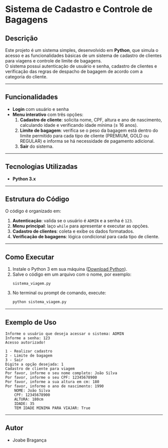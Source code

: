 # Sistema de Cadastro e Controle de Bagagens

## Descrição
Este projeto é um sistema simples, desenvolvido em **Python**, que simula o acesso e as funcionalidades básicas de um sistema de cadastro de clientes para viagens e controle de limite de bagagens.  
O sistema possui autenticação de usuário e senha, cadastro de clientes e verificação das regras de despacho de bagagem de acordo com a categoria do cliente.

---

##  Funcionalidades
- **Login** com usuário e senha  
- **Menu interativo** com três opções:
  1. **Cadastro de cliente**: solicita nome, CPF, altura e ano de nascimento, calculando idade e verificando idade mínima (≥ 16 anos).  
  2. **Limite de bagagem**: verifica se o peso da bagagem está dentro do limite permitido para cada tipo de cliente (PREMIUM, GOLD ou REGULAR) e informa se há necessidade de pagamento adicional.  
  3. **Sair** do sistema.  

---

##  Tecnologias Utilizadas
- **Python 3.x**  

---

##  Estrutura do Código
O código é organizado em:
1. **Autenticação**: valida se o usuário é `ADMIN` e a senha é `123`.
2. **Menu principal**: laço `while` para apresentar e executar as opções.
3. **Cadastro de clientes**: coleta e exibe os dados formatados.
4. **Verificação de bagagens**: lógica condicional para cada tipo de cliente.

---

##  Como Executar
1. Instale o Python 3 em sua máquina ([Download Python](https://www.python.org/downloads/)).
2. Salve o código em um arquivo com o nome, por exemplo:
   ```
   sistema_viagem.py
   ```
3. No terminal ou prompt de comando, execute:
   ```bash
   python sistema_viagem.py
   ```

---

##  Exemplo de Uso
```
Informe o usuário que deseja acessar o sistema: ADMIN
Informe a senha: 123
Acesso autorizado!

1 - Realizar cadastro
2 - Limite de bagagem
3 - Sair
Digite a opção desejada: 1
Cadastro de cliente para viagem
Por favor, informe o seu nome completo: João Silva
Por favor, informe o seu CPF: 12345678900
Por favor, informe a sua altura em cm: 180
Por favor, informe o ano de nascimento: 1990
	NOME: João Silva
	CPF: 12345678900
	ALTURA: 180cm
	IDADE: 35
	TEM IDADE MINIMA PARA VIAJAR: True
```

---

## Autor
- Joabe Bragança 

